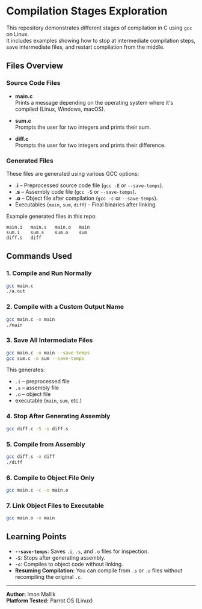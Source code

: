 # Compilation Stages Exploration

This repository demonstrates different stages of compilation in C using `gcc` on Linux.  
It includes examples showing how to stop at intermediate compilation steps, save intermediate files, and restart compilation from the middle.

## Files Overview

### Source Code Files
- **main.c**  
  Prints a message depending on the operating system where it's compiled (Linux, Windows, macOS).
  
- **sum.c**  
  Prompts the user for two integers and prints their sum.

- **diff.c**  
  Prompts the user for two integers and prints their difference.

### Generated Files
These files are generated using various GCC options:
- **.i** – Preprocessed source code file (`gcc -E` or `--save-temps`).
- **.s** – Assembly code file (`gcc -S` or `--save-temps`).
- **.o** – Object file after compilation (`gcc -c` or `--save-temps`).
- Executables (`main`, `sum`, `diff`) – Final binaries after linking.

Example generated files in this repo:
```
main.i   main.s   main.o   main
sum.i    sum.s    sum.o    sum
diff.s   diff
```

## Commands Used

### 1. Compile and Run Normally
```bash
gcc main.c
./a.out
```

### 2. Compile with a Custom Output Name
```bash
gcc main.c -o main
./main
```

### 3. Save All Intermediate Files
```bash
gcc main.c -o main --save-temps
gcc sum.c -o sum --save-temps
```

This generates:
- `.i` – preprocessed file
- `.s` – assembly file
- `.o` – object file
- executable (`main`, `sum`, etc.)

### 4. Stop After Generating Assembly
```bash
gcc diff.c -S -o diff.s
```

### 5. Compile from Assembly
```bash
gcc diff.s -o diff
./diff
```

### 6. Compile to Object File Only
```bash
gcc main.c -c -o main.o
```

### 7. Link Object Files to Executable
```bash
gcc main.o -o main
```

## Learning Points
- **`--save-temps`**: Saves `.i`, `.s`, and `.o` files for inspection.
- **`-S`**: Stops after generating assembly.
- **`-c`**: Compiles to object code without linking.
- **Resuming Compilation**: You can compile from `.s` or `.o` files without recompiling the original `.c`.

---
**Author:** Imon Mallik  
**Platform Tested:** Parrot OS (Linux)
